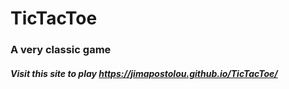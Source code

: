 # TicTacToe

### A very classic game

##### Visit this site to play https://jimapostolou.github.io/TicTacToe/
